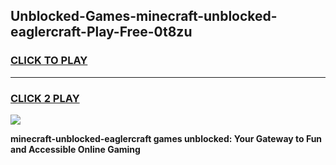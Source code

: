 
## Unblocked-Games-minecraft-unblocked-eaglercraft-Play-Free-0t8zu
<h3>
<a href="https://premium76.site?title=minecraft-unblocked-eaglercraft&ref=21A">CLICK TO PLAY</a></h3>
<hr>

<h3>
<a href="https://premium76.site?title=minecraft-unblocked-eaglercraft&ref=21A">CLICK 2 PLAY</a>
  
</h3>

<a href="https://premium76.site?title=minecraft-unblocked-eaglercraft&ref=21A"><img src="https://clearcache.store/games.png"></a>


**minecraft-unblocked-eaglercraft games unblocked: Your Gateway to Fun and Accessible Online Gaming**
